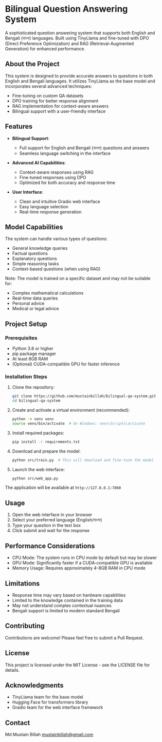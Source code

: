 # Bilingual Question Answering System

A sophisticated question answering system that supports both English and Bengali (বাংলা) languages. Built using TinyLlama and fine-tuned with DPO (Direct Preference Optimization) and RAG (Retrieval-Augmented Generation) for enhanced performance.

## About the Project

This system is designed to provide accurate answers to questions in both English and Bengali languages. It utilizes TinyLlama as the base model and incorporates several advanced techniques:
- Fine-tuning on custom QA datasets
- DPO training for better response alignment
- RAG implementation for context-aware answers
- Bilingual support with a user-friendly interface

## Features

- **Bilingual Support**: 
  - Full support for English and Bengali (বাংলা) questions and answers
  - Seamless language switching in the interface

- **Advanced AI Capabilities**:
  - Context-aware responses using RAG
  - Fine-tuned responses using DPO
  - Optimized for both accuracy and response time

- **User Interface**:
  - Clean and intuitive Gradio web interface
  - Easy language selection
  - Real-time response generation

## Model Capabilities

The system can handle various types of questions:
- General knowledge queries
- Factual questions
- Explanatory questions
- Simple reasoning tasks
- Context-based questions (when using RAG)

Note: The model is trained on a specific dataset and may not be suitable for:
- Complex mathematical calculations
- Real-time data queries
- Personal advice
- Medical or legal advice

## Project Setup

### Prerequisites
- Python 3.8 or higher
- pip package manager
- At least 8GB RAM
- (Optional) CUDA-compatible GPU for faster inference

### Installation Steps

1. Clone the repository:
   ```bash
   git clone https://github.com/mustainbillah/bilingual-qa-system.git
   cd bilingual-qa-system
   ```

2. Create and activate a virtual environment (recommended):
   ```bash
   python -m venv venv
   source venv/bin/activate  # On Windows: venv\Scripts\activate
   ```

3. Install required packages:
   ```bash
   pip install -r requirements.txt
   ```

4. Download and prepare the model:
   ```bash
   python src/train.py  # This will download and fine-tune the model
   ```

5. Launch the web interface:
   ```bash
   python src/web_app.py
   ```

The application will be available at `http://127.0.0.1:7860`

## Usage

1. Open the web interface in your browser
2. Select your preferred language (English/বাংলা)
3. Type your question in the text box
4. Click submit and wait for the response

## Performance Considerations

- CPU Mode: The system runs in CPU mode by default but may be slower
- GPU Mode: Significantly faster if a CUDA-compatible GPU is available
- Memory Usage: Requires approximately 4-8GB RAM in CPU mode

## Limitations

- Response time may vary based on hardware capabilities
- Limited to the knowledge contained in the training data
- May not understand complex contextual nuances
- Bengali support is limited to modern standard Bengali

## Contributing

Contributions are welcome! Please feel free to submit a Pull Request.

## License

This project is licensed under the MIT License - see the LICENSE file for details.

## Acknowledgments

- TinyLlama team for the base model
- Hugging Face for transformers library
- Gradio team for the web interface framework

## Contact

Md Mustain Billah
[mustainbillah@gmail.com](mailto:mustainbillah@gmail.com)




